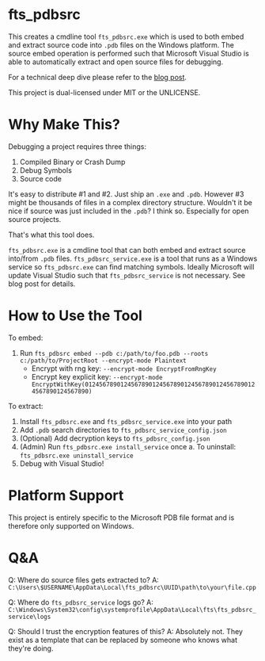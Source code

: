 # fts_pdbsrc

This creates a cmdline tool `fts_pdbsrc.exe` which is used to both embed and extract source code into `.pdb` files on the Windows platform. The source embed operation is performed such that Microsoft Visual Studio is able to automatically extract and open source files for debugging.

For a technical deep dive please refer to the [blog post](https://www.forrestthewoods.com/blog/embedding-source-code-in-pdbs-with-rust).

This project is dual-licensed under MIT or the UNLICENSE.

# Why Make This?

Debugging a project requires three things:

1. Compiled Binary or Crash Dump
1. Debug Symbols
1. Source code

It's easy to distribute #1 and #2. Just ship an `.exe` and `.pdb`. However #3 might be thousands of files in a complex directory structure. Wouldn't it be nice if source was just included in the `.pdb`? I think so. Especially for open source projects.

That's what this tool does.

`fts_pdbsrc.exe` is a cmdline tool that can both embed and extract source into/from `.pdb` files. `fts_pdbsrc_service.exe` is a tool that runs as a Windows service so `fts_pdbsrc.exe` can find matching symbols. Ideally Microsoft will update Visual Studio such that `fts_pdbsrc_service` is not necessary. See blog post for details.

# How to Use the Tool

To embed:

1. Run `fts_pdbsrc embed --pdb c:/path/to/foo.pdb --roots c:/path/to/ProjectRoot --encrypt-mode Plaintext`
    - Encrypt with rng key: `--encrypt-mode EncryptFromRngKey`
    - Encrypt key explicit key: `--encrypt-mode EncryptWithKey(0124567890124567890124567890124567890124567890124567890124567890)`

To extract:

1. Install `fts_pdbsrc.exe` and `fts_pdbsrc_service.exe` into your path
1. Add `.pdb` search directories to `fts_pdbsrc_service_config.json`
1. (Optional) Add decryption keys to `fts_pdbsrc_config.json`
1. (Admin) Run `fts_pdbsrc.exe install_service` once
    a. To uninstall: `fts_pdbsrc.exe uninstall_service`
1. Debug with Visual Studio!

# Platform Support

This project is entirely specific to the Microsoft PDB file format and is therefore only supported on Windows.

# Q&A

Q: Where do source files gets extracted to?
A: `C:\Users\$USERNAME\AppData\Local\fts_pdbsrc\UUID\path\to\your\file.cpp`

Q: Where do `fts_pdbsrc_service` logs go?
A: `C:\Windows\System32\config\systemprofile\AppData\Local\fts\fts_pdbsrc_service\logs`

Q: Should I trust the encryption features of this?
A: Absolutely not. They exist as a template that can be replaced by someone who knows what they're doing.
